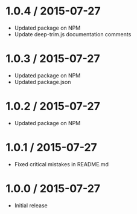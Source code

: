 1.0.4 / 2015-07-27
==================

* Updated package on NPM
* Update deep-trim.js documentation comments

1.0.3 / 2015-07-27
==================

* Updated package on NPM
* Updated package.json

1.0.2 / 2015-07-27
==================

* Updated package on NPM

1.0.1 / 2015-07-27
==================

* Fixed critical mistakes in README.md

1.0.0 / 2015-07-27
==================

* Initial release